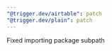 ```yaml
---
"@trigger.dev/airtable": patch
"@trigger.dev/plain": patch
---
```


Fixed importing package subpath
